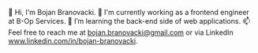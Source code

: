 👋 Hi, I'm Bojan Branovacki.
👀 I'm currently working as a frontend engineer at B-Op Services.
🌱 I’m learning the back-end side of web applications.
📫 Feel free to reach me at bojan.branovacki@gmail.com or via LinkedIn www.linkedin.com/in/bojan-branovacki.
<!---
BojanWD/BojanWD is a ✨ special ✨ repository because its `README.md` (this file) appears on your GitHub profile.
You can click the Preview link to take a look at your changes.
--->
